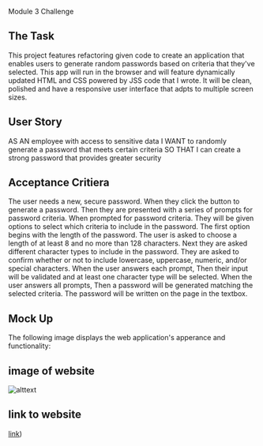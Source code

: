 Module 3 Challenge 

## The Task
This project features refactoring given code to create an application that enables users to generate random passwords based on criteria that they've selected. This app will run in the browser and will feature dynamically updated HTML and CSS powered by JSS code that I wrote. It will be clean, polished and have a responsive user interface that adpts to multiple screen sizes. 

## User Story
AS AN employee with access to sensitive data
I WANT to randomly generate a password that meets certain criteria
SO THAT I can create a strong password that provides greater security

## Acceptance Critiera
The user needs a new, secure password.
When they click the button to generate a password.
Then they are presented with a series of prompts for password criteria.
When prompted for password criteria.
They will be given options to select which criteria to include in the password.
The first option begins with the length of the password.
The user is asked to choose a length of at least 8 and no more than 128 characters.
Next they are asked different character types to include in the password.
They are asked to confirm whether or not to include lowercase, uppercase, numeric, and/or special characters.
When the user answers each prompt,
Then their input will be validated and at least one character type will be selected.
When the user answers all prompts,
Then a password will be generated matching the selected criteria.
The password will be written on the page in the textbox.

## Mock Up
The following image displays the web application's apperance and functionality:

## image of website
![alttext](assets/../../Assets/03-javascript-homework-demo.png)

## link to website
[link](https://kevinng2.github.io/module-3-hw/))